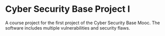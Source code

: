 # Cyber Security Base Project I

A course project for the first project of the Cyber Security Base Mooc. The software includes multiple vulnerabilities and security flaws.
